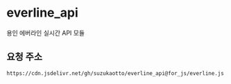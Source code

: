 # everline_api
용인 에버라인 실시간 API 모듈
## 요청 주소
```
https://cdn.jsdelivr.net/gh/suzukaotto/everline_api@for_js/everline.js
```
